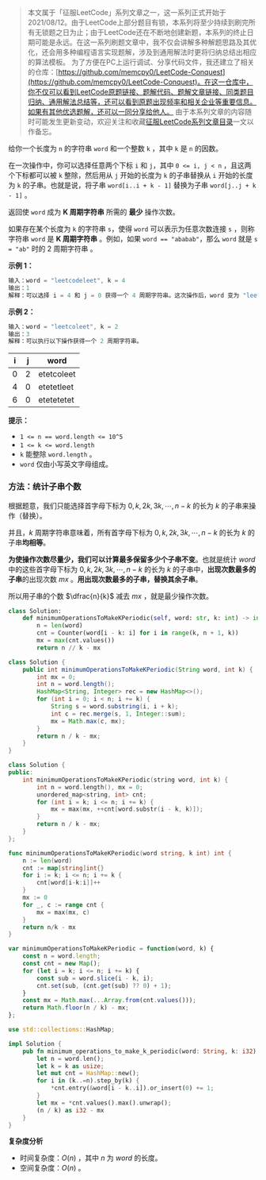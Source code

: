 > 本文属于「征服LeetCode」系列文章之一，这一系列正式开始于2021/08/12。由于LeetCode上部分题目有锁，本系列将至少持续到刷完所有无锁题之日为止；由于LeetCode还在不断地创建新题，本系列的终止日期可能是永远。在这一系列刷题文章中，我不仅会讲解多种解题思路及其优化，还会用多种编程语言实现题解，涉及到通用解法时更将归纳总结出相应的算法模板。
> <b></b>
> 为了方便在PC上运行调试、分享代码文件，我还建立了相关的仓库：[https://github.com/memcpy0/LeetCode-Conquest](https://github.com/memcpy0/LeetCode-Conquest)。在这一仓库中，你不仅可以看到LeetCode原题链接、题解代码、题解文章链接、同类题目归纳、通用解法总结等，还可以看到原题出现频率和相关企业等重要信息。如果有其他优选题解，还可以一同分享给他人。
> <b></b>
> 由于本系列文章的内容随时可能发生更新变动，欢迎关注和收藏[征服LeetCode系列文章目录](https://memcpy0.blog.csdn.net/article/details/119656559)一文以作备忘。

给你一个长度为 `n` 的字符串 `word` 和一个整数 `k` ，其中 `k` 是 `n` 的因数。

在一次操作中，你可以选择任意两个下标 `i` 和 `j`，其中 `0 <= i, j < n` ，且这两个下标都可以被 `k` 整除，然后用从 `j` 开始的长度为 `k` 的子串替换从 `i` 开始的长度为 `k` 的子串。也就是说，将子串 `word[i..i + k - 1]` 替换为子串 `word[j..j + k - 1]` 。

返回使 `word` 成为 **K 周期字符串** 所需的 **最少** 操作次数。

如果存在某个长度为 `k` 的字符串 `s`，使得 `word` 可以表示为任意次数连接 `s` ，则称字符串 `word` 是 **K 周期字符串** 。例如，如果 `word == "ababab"`，那么 `word` 就是 `s = "ab"` 时的 2 周期字符串 。

**示例 1：**
```c
输入：word = "leetcodeleet", k = 4
输出：1
解释：可以选择 i = 4 和 j = 0 获得一个 4 周期字符串。这次操作后，word 变为 "leetleetleet" 。
```
**示例 2：**
```c
输入：word = "leetcoleet", k = 2
输出：3
解释：可以执行以下操作获得一个 2 周期字符串。
```

|i|j|word|
|---|---|---|
|0|2|etetcoleet|
|4|0|etetetleet|
|6|0|etetetetet|
**提示：**
- `1 <= n == word.length <= 10^5`
- `1 <= k <= word.length`
- `k` 能整除 `word.length` 。
- `word` 仅由小写英文字母组成。

### 方法：统计子串个数
根据题意，我们只能选择首字母下标为 $0,k,2k,3k,⋯,n−k$ 的长为 $k$ 的子串来操作（替换）。

并且，$k$ 周期字符串意味着，所有首字母下标为 $0,k,2k,3k,⋯,n−k$ 的长为 $k$ 的子串**均相等**。

**为使操作次数尽量少，我们可以计算最多保留多少个子串不变**。也就是统计 $word$ 中的这些首字母下标为 $0,k,2k,3k,⋯,n−k$ 的长为 $k$ 的子串中，**出现次数最多的子串**的出现次数 $mx$ 。**用出现次数最多的子串，替换其余子串**。

所以用子串的个数 $\dfrac{n}{k}$  减去 $mx$ ，就是最少操作次数。
```python
class Solution:
    def minimumOperationsToMakeKPeriodic(self, word: str, k: int) -> int:
        n = len(word)
        cnt = Counter(word[i - k: i] for i in range(k, n + 1, k))
        mx = max(cnt.values())
        return n // k - mx
```
```java
class Solution {
    public int minimumOperationsToMakeKPeriodic(String word, int k) {
        int mx = 0;
        int n = word.length();
        HashMap<String, Integer> rec = new HashMap<>();
        for (int i = 0; i < n; i += k) {
            String s = word.substring(i, i + k);
            int c = rec.merge(s, 1, Integer::sum);
            mx = Math.max(c, mx);
        }
        return n / k - mx;
    }
}
```
```cpp
class Solution {
public:
    int minimumOperationsToMakeKPeriodic(string word, int k) {
        int n = word.length(), mx = 0;
        unordered_map<string, int> cnt;
        for (int i = k; i <= n; i += k) {
            mx = max(mx, ++cnt[word.substr(i - k, k)]);
        }
        return n / k - mx;
    }
};
```
```go
func minimumOperationsToMakeKPeriodic(word string, k int) int {
	n := len(word)
	cnt := map[string]int{}
	for i := k; i <= n; i += k {
		cnt[word[i-k:i]]++
	}
	mx := 0
	for _, c := range cnt {
		mx = max(mx, c)
	}
	return n/k - mx
}
```
```js
var minimumOperationsToMakeKPeriodic = function(word, k) {
    const n = word.length;
    const cnt = new Map();
    for (let i = k; i <= n; i += k) {
        const sub = word.slice(i - k, i);
        cnt.set(sub, (cnt.get(sub) ?? 0) + 1);
    }
    const mx = Math.max(...Array.from(cnt.values()));
    return Math.floor(n / k) - mx;
};
```
```rust
use std::collections::HashMap;

impl Solution {
    pub fn minimum_operations_to_make_k_periodic(word: String, k: i32) -> i32 {
        let n = word.len();
        let k = k as usize;
        let mut cnt = HashMap::new();
        for i in (k..=n).step_by(k) {
            *cnt.entry(&word[i - k..i]).or_insert(0) += 1;
        }
        let mx = *cnt.values().max().unwrap();
        (n / k) as i32 - mx
    }
}
```
**复杂度分析**
- 时间复杂度：$O(n)$ ，其中 $n$ 为 $word$ 的长度。
- 空间复杂度：$O(n)$ 。